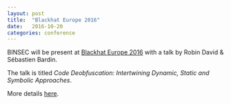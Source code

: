 ```yaml
---
layout: post
title:  "Blackhat Europe 2016"
date:   2016-10-20 
categories: conference
---
```

BINSEC will be present at
[Blackhat Europe 2016][blackhat] with a talk by Robin
David & Sébastien Bardin. 

The talk is titled *Code Deobfuscation: Intertwining Dynamic, Static and Symbolic Approaches*.

More details [here][talk].


[blackhat]: https://www.blackhat.com/eu-16/
[talk]: https://www.blackhat.com/eu-16/briefings.html#code-deobfuscation-intertwining-dynamic-static-and-symbolic-approaches
